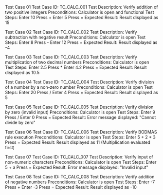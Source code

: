 Test Case 01
Test Case ID: TC_CALC_001
Test Description: Verify addition of two positive integers
Preconditions: Calculator is open and functional
Test Steps:
Enter 10
Press +
Enter 5
Press =
Expected Result: Result displayed as 15

Test Case 02
Test Case ID: TC_CALC_002
Test Description: Verify subtraction with negative result
Preconditions: Calculator is open
Test Steps:
Enter 8
Press -
Enter 12
Press =
Expected Result: Result displayed as -4

Test Case 03
Test Case ID: TC_CALC_003
Test Description: Verify multiplication of two decimal numbers
Preconditions: Calculator is open
Test Steps:
Enter 2.5
Press *
Enter 4.2
Press =
Expected Result: Result displayed as 10.5

Test Case 04
Test Case ID: TC_CALC_004
Test Description: Verify division of a number by a non-zero number
Preconditions: Calculator is open
Test Steps:
Enter 20
Press /
Enter 4
Press =
Expected Result: Result displayed as 5

Test Case 05
Test Case ID: TC_CALC_005
Test Description: Verify division by zero (invalid input)
Preconditions: Calculator is open
Test Steps:
Enter 9
Press /
Enter 0
Press =
Expected Result: Error message displayed: "Cannot divide by zero"

Test Case 06
Test Case ID: TC_CALC_006
Test Description: Verify BODMAS rule execution
Preconditions: Calculator is open
Test Steps:
Enter 5 + 2 * 3
Press =
Expected Result: Result displayed as 11 (Multiplication evaluated first)

Test Case 07
Test Case ID: TC_CALC_007
Test Description: Verify input of non-numeric characters
Preconditions: Calculator is open
Test Steps:
Enter 5 + a
Press =
Expected Result: Error message displayed: "Invalid input"

Test Case 08
Test Case ID: TC_CALC_008
Test Description: Verify addition of negative numbers
Preconditions: Calculator is open
Test Steps:
Enter -7
Press +
Enter -3
Press =
Expected Result: Result displayed as -10
